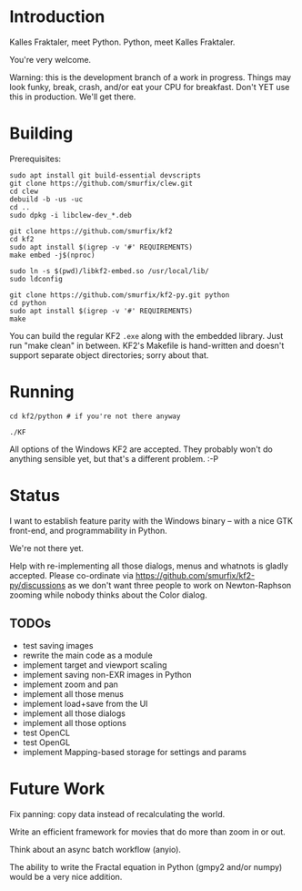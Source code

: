 # Introduction

Kalles Fraktaler, meet Python.
Python, meet Kalles Fraktaler.

You're very welcome.

Warning: this is the development branch of a work in progress. Things may
look funky, break, crash, and/or eat your CPU for breakfast. Don't YET use
this in production. We'll get there.

# Building

Prerequisites:

    sudo apt install git build-essential devscripts
    git clone https://github.com/smurfix/clew.git
    cd clew
    debuild -b -us -uc
    cd ..
    sudo dpkg -i libclew-dev_*.deb

    git clone https://github.com/smurfix/kf2
    cd kf2
    sudo apt install $(igrep -v '#' REQUIREMENTS)
    make embed -j$(nproc)

    sudo ln -s $(pwd)/libkf2-embed.so /usr/local/lib/
    sudo ldconfig

    git clone https://github.com/smurfix/kf2-py.git python
    cd python
    sudo apt install $(igrep -v '#' REQUIREMENTS)
    make

You can build the regular KF2 `.exe` along with the embedded library. Just
run "make clean" in between. KF2's Makefile is hand-written and doesn't
support separate object directories; sorry about that.

# Running

    cd kf2/python # if you're not there anyway

    ./KF

All options of the Windows KF2 are accepted. They probably won't do
anything sensible yet, but that's a different problem. :-P

# Status

I want to establish feature parity with the Windows binary – with a nice
GTK front-end, and programmability in Python.

We're not there yet.

Help with re-implementing all those dialogs, menus and whatnots is gladly
accepted. Please co-ordinate via https://github.com/smurfix/kf2-py/discussions
as we don't want three people to work on Newton-Raphson zooming while
nobody thinks about the Color dialog.

## TODOs

- test saving images
- rewrite the main code as a module
- implement target and viewport scaling
- implement saving non-EXR images in Python
- implement zoom and pan
- implement all those menus
- implement load+save from the UI
- implement all those dialogs
- implement all those options
- test OpenCL
- test OpenGL
- implement Mapping-based storage for settings and params

# Future Work

Fix panning: copy data instead of recalculating the world.

Write an efficient framework for movies that do more than zoom in or out.

Think about an async batch workflow (anyio).

The ability to write the Fractal equation in Python (gmpy2 and/or numpy) would be a very nice addition.

